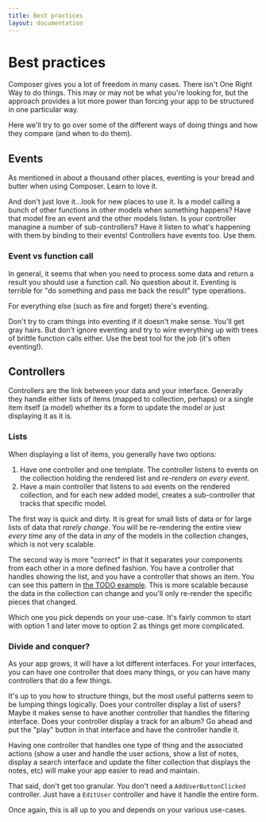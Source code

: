 ```yaml
---
title: Best practices
layout: documentation
---
```


# Best practices

Composer gives you a lot of freedom in many cases. There isn't One Right Way to
do things. This may or may not be what you're looking for, but the approach
provides a lot more power than forcing your app to be structured in one
particular way.

Here we'll try to go over some of the different ways of doing things and how
they compare (and when to do them).

## Events

As mentioned in about a thousand other places, eventing is your bread and butter
when using Composer. Learn to love it.

And don't just love it...look for new places to use it. Is a model calling a
bunch of other functions in other models when something happens? Have that model
fire an event and the other models listen. Is your controller managine a number
of sub-controllers? Have it listen to what's happening with them by binding to
their events! Controllers have events too. Use them.

### Event vs function call

In general, it seems that when you need to process some data and return a result
you should use a function call. No question about it. Eventing is terrible for
"do something and pass me back the result" type operations.

For everything else (such as fire and forget) there's eventing.

Don't try to cram things into eventing if it doesn't make sense. You'll get gray
hairs. But don't ignore eventing and try to wire everything up with trees of
brittle function calls either. Use the best tool for the job (it's often
eventing!).

## Controllers

Controllers are the link between your data and your interface. Generally they
handle either lists of items (mapped to collection, perhaps) or a single item
itself (a model) whether its a form to update the model or just displaying it as
it is.

### Lists

When displaying a list of items, you generally have two options:

1. Have one controller and one template. The controller listens to events on the
collection holding the rendered list and *re-renders on every event*.
1. Have a main controller that listens to `add` events on the rendered
collection, and for each new added model, creates a sub-controller that tracks
that specific model.

The first way is quick and dirty. It is great for small lists of data or for
large lists of data that *rarely change*. You will be re-rendering the entire
view *every time* any of the data in *any* of the models in the collection
changes, which is not very scalable.

The second way is more "correct" in that it separates your components from each
other in a more defined fashion. You have a controller that handles showing the
list, and you have a controller that shows an item. You can see this pattern in
[the TODO example](/composer.js/examples/todo). This is more scalable because
the data in the collection can change and you'll only re-render the specific
pieces that changed.

Which one you pick depends on your use-case. It's fairly common to start with
option 1 and later move to option 2 as things get more complicated.

### Divide and conquer?

As your app grows, it will have a lot different interfaces. For your interfaces,
you can have one controller that does many things, or you can have many
controllers that do a few things.

It's up to you how to structure things, but the most useful patterns seem to be
lumping things logically. Does your controller display a list of users? Maybe it
makes sense to have another controller that handles the filtering interface.
Does your controller display a track for an album? Go ahead and put the "play"
button in that interface and have the controller handle it.

Having one controller that handles one type of thing and the associated actions
(show a user and handle the user actions, show a list of notes, display a search
interface and update the filter collection that displays the notes, etc) will
make your app easier to read and maintain.

That said, don't get too granular. You don't need a `AddUserButtonClicked`
controller. Just have a `EditUser` controller and have it handle the entire
form.

Once again, this is all up to you and depends on your various use-cases.

